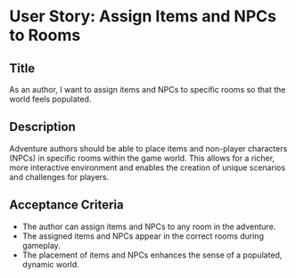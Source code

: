 
# User Story: Assign Items and NPCs to Rooms

## Title
As an author, I want to assign items and NPCs to specific rooms so that the world feels populated.

## Description
Adventure authors should be able to place items and non-player characters (NPCs) in specific rooms within the game world. This allows for a richer, more interactive environment and enables the creation of unique scenarios and challenges for players.

## Acceptance Criteria
- The author can assign items and NPCs to any room in the adventure.
- The assigned items and NPCs appear in the correct rooms during gameplay.
- The placement of items and NPCs enhances the sense of a populated, dynamic world.
